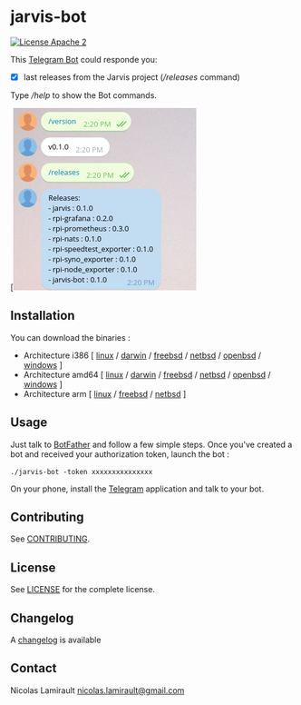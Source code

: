 # jarvis-bot

[![License Apache 2][badge-license]](LICENSE)

This [Telegram Bot](https://core.telegram.org/bots/api) could responde you:

* [x] last releases from the Jarvis project (*/releases* command)


Type */help* to show the Bot commands.


[![Screenshot](jarvis-bot-0.1.0.png)

## Installation

You can download the binaries :

* Architecture i386 [ [linux](https://bintray.com/artifact/download/zeiot/jarvis/jarvis_bot-0.1.0_linux_386) / [darwin](https://bintray.com/artifact/download/zeiot/jarvis/jarvis_bot-0.1.0_darwin_386) / [freebsd](https://bintray.com/artifact/download/zeiot/jarvis/jarvis_bot-0.1.0_freebsd_386) / [netbsd](https://bintray.com/artifact/download/zeiot/jarvis/jarvis_bot-0.1.0_netbsd_386) / [openbsd](https://bintray.com/artifact/download/zeiot/jarvis/jarvis_bot-0.1.0_openbsd_386) / [windows](https://bintray.com/artifact/download/zeiot/jarvis/jarvis_bot-0.1.0_windows_386.exe) ]
* Architecture amd64 [ [linux](https://bintray.com/artifact/download/zeiot/jarvis/jarvis_bot-0.1.0_linux_amd64) / [darwin](https://bintray.com/artifact/download/zeiot/jarvis/jarvis_bot-0.1.0_darwin_amd64) / [freebsd](https://bintray.com/artifact/download/zeiot/jarvis/jarvis_bot-0.1.0_freebsd_amd64) / [netbsd](https://bintray.com/artifact/download/zeiot/jarvis/jarvis_bot-0.1.0_netbsd_amd64) / [openbsd](https://bintray.com/artifact/download/zeiot/jarvis/jarvis_bot-0.1.0_openbsd_amd64) / [windows](https://bintray.com/artifact/download/zeiot/jarvis/jarvis_bot-0.1.0_windows_amd64.exe) ]
* Architecture arm [ [linux](https://bintray.com/artifact/download/zeiot/jarvis/jarvis_bot-0.1.0_linux_arm) / [freebsd](https://bintray.com/artifact/download/zeiot/jarvis/jarvis_bot-0.1.0_freebsd_arm) / [netbsd](https://bintray.com/artifact/download/zeiot/jarvis/jarvis_bot-0.1.0_netbsd_arm) ]


## Usage

Just talk to [BotFather](https://telegram.me/botfather) and follow a few simple steps. Once you've created a bot and received your authorization token, launch the bot :

    ./jarvis-bot -token xxxxxxxxxxxxxxx

On your phone, install the [Telegram](https://play.google.com/store/apps/details?id=org.telegram.messenger) application and talk to your bot.


## Contributing

See [CONTRIBUTING](CONTRIBUTING.md).


## License

See [LICENSE](LICENSE) for the complete license.


## Changelog

A [changelog](ChangeLog.md) is available


## Contact

Nicolas Lamirault <nicolas.lamirault@gmail.com>

[badge-license]: https://img.shields.io/badge/license-Apache2-green.svg?style=flat
